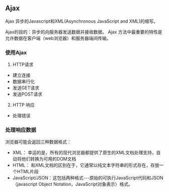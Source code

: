 ## Ajax

Ajax 异步的Javascript和XML(Asynchronous JavaScript and XML)的缩写。

Ajax的目的：异步的向服务器发送数据并接收数据。
Ajax 方法中最重要的特性是允许数据在客户端（web浏览器）和服务器端间传输。

### 使用Ajax

1. HTTP请求
- 建立连接
- 数据串行化
- 发送GET请求
- 发送POST请求
2. HTTP 响应
- 处理错误

### 处理响应数据

浏览器可能会返回三种数据格式：
- XML： 幸运的是，所有的现代浏览器都提供了原生的XML文档处理支持，自动将他们转换为可用的DOM文档
- HTML： 和XML文档的区别在于，它通常以纯文本字符串的形式存在，存放一个HTML片段
- JavaScript/JSON：这包括两种格式---原始的可执行JavaScript代码和JSON （javascript Object Notation，JavaScript对象表示）格式。
